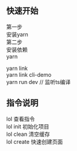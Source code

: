 ## 快速开始
第一步  
安装yarn   
第二步  
安装依赖  
yarn  

yarn link  
yarn link cli-demo  
yarn run dev // 监听ts编译  
## 指令说明
lol 查看指令  
lol init 初始化项目  
lol clean 清空缓存  
lol create <name> 快速创建<name>页面  

